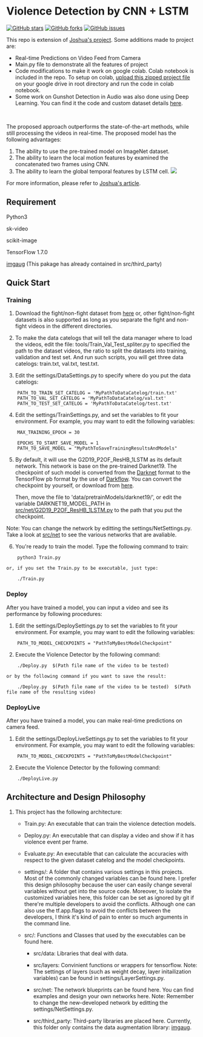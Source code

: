 # Violence Detection by CNN + LSTM
[![GitHub stars](https://img.shields.io/github/stars/hasnainnaeem/Violence-Detection-in-Videos)](https://github.com/hasnainnaeem/Violence-Detection-in-Videos/stargazers)
[![GitHub forks](https://img.shields.io/github/forks/hasnainnaeem/Violence-Detection-in-Videos)](https://github.com/hasnainnaeem/Violence-Detection-in-Videos/network)
[![GitHub issues](https://img.shields.io/github/issues/hasnainnaeem/Violence-Detection-in-Videos)](https://github.com/hasnainnaeem/Violence-Detection-in-Videos/issues)

This repo is extension of [Joshua's project](https://github.com/JoshuaPiinRueyPan/ViolenceDetection). Some additions made to project are:
- Real-time Predictions on Video Feed from Camera
- Main.py file to demonstrate all the features of project
- Code modifications to make it work on google colab. Colab notebook is included in the repo. To setup on colab, [upload this zipped project file](https://drive.google.com/file/d/1a1tEKM9ofqBBj-rlDAc8zQOch42eCn8Y/view?usp=sharing) on your google drive in root directory and run the code in colab notebook. 
- Some work on Gunshot Detection in Audio was also done using Deep Learning. You can find it the code and custom dataset details [here](https://github.com/hasnainnaeem/Gunshot-Detection-in-Audio).
<br />

  The proposed approach outperforms the state-of-the-art methods, while still processing the videos in real-time.
The proposed model has the following advantages:
1. The ability to use the pre-trained model on ImageNet dataset.
2. The ability to learn the local motion features by examined the concatenated two frames using CNN.
3. The ability to learn the global temporal features by LSTM cell.
![](src/net/G2D19_P2OF_CNN_1LSTM_series.png)

For more information, please refer to [Joshua's article](http://joshua-p-r-pan.blogspot.tw/2018/05/violence-detection-by-cnn-lstm.html).

## Requirement
Python3

sk-video

scikit-image

TensorFlow 1.7.0

[imgaug](https://github.com/aleju/imgaug)
(This pakage has already contained in src/third_party)


## Quick Start
### Training
1. Download the fight/non-fight dataset from [here](http://visilab.etsii.uclm.es/personas/oscar/FightDetection/index.html)
   or, other fight/non-fight datasets is also supported as long as you separate the fight and non-fight videos
   in the different directories.

2. To make the data catelogs that will tell the data manager where to load the videos, edit the file:
   tools/Train_Val_Test_spliter.py to specified the path to the dataset videos, the ratio to split the datasets into training,
   validation and test set.  And run such scripts, you will get three data catelogs: train.txt, val.txt, test.txt.

3. Edit the settings/DataSettings.py to specify where do you put the data catelogs:
```Shell
	PATH_TO_TRAIN_SET_CATELOG = 'MyPathToDataCatelog/train.txt'
	PATH_TO_VAL_SET_CATELOG = 'MyPathToDataCatelog/val.txt'
	PATH_TO_TEST_SET_CATELOG = 'MyPathToDataCatelog/test.txt'
```

4. Edit the settings/TrainSettings.py, and set the variables to fit your environment.  For example, you may want to edit
    the following variables:
```Shell
	MAX_TRAINING_EPOCH = 30

	EPOCHS_TO_START_SAVE_MODEL = 1
	PATH_TO_SAVE_MODEL = "MyPathToSaveTrainingResultsAndModels"
```
5.   By default, it will use the G2D19_P2OF_ResHB_1LSTM as its default network.  This network is base on the pre-trained Darknet19.
   The checkpoint of such model is converted from the [Darknet](https://pjreddie.com/darknet/imagenet/) format to the TensorFlow
   pb format by the use of [Darkflow](https://github.com/thtrieu/darkflow).  You can convert the checkpoint by yourself, or download
   from [here](https://drive.google.com/open?id=1oUPhXtZjTU04DOwAXv6LtQ1GxFG9TD7b).

     Then, move the file to 'data/pretrainModels/darknet19/', or edit the variable DARKNET19_MODEL_PATH in
   [src/net/G2D19_P2OF_ResHB_1LSTM.py](src/net/G2D19_P2OF_ResHB_1LSTM.py) to the path that you put the checkpoint.

   Note: You can change the network by editting the settings/NetSettings.py.
         Take a look at [src/net](src/net) to see the various networks that are avaliable.


6. You're ready to train the model.  Type the following command to train:
```Shell
	python3 Train.py
```
	or, if you set the Train.py to be executable, just type:
```Shell
	./Train.py
```

### Deploy
After you have trained a model, you can input a video and see its performance by following procedures:
1. Edit the settings/DeploySettings.py to set the variables to fit your environment.  For example, you may want to edit
   the following variables:
```Shell
	PATH_TO_MODEL_CHECKPOINTS = "PathToMyBestModelCheckpoint"
```
2. Execute the Violence Detector by the following command:
```Shell
	./Deploy.py  $(Path file name of the video to be tested)
```
	or by the following command if you want to save the result:
```Shell
	./Deploy.py  $(Path file name of the video to be tested)  $(Path file name of the resulting video)
```

### DeployLive
After you have trained a model, you can make real-time predictions on camera feed.
1. Edit the settings/DeployLiveSettings.py to set the variables to fit your environment.  For example, you may want to edit
   the following variables:
```Shell
	PATH_TO_MODEL_CHECKPOINTS = "PathToMyBestModelCheckpoint"
```
2. Execute the Violence Detector by the following command:
```Shell
	./DeployLive.py  
```

## Architecture and Design Philosophy
1. This project has the following architecture:

   * Train.py: An executable that can train the violence detection models.

   * Deploy.py: An executable that can display a video and show if it has violence event per frame.

   * Evaluate.py: An executable that can calculate the accuracies with respect to the given dataset catelog and the
                  model checkpoints.

   * settings/:   A folder that contains various settings in this projects.  Most of the commonly changed variables can
                be found here.  I prefer this design philosophy because the user can easily change several variables
                without get into the source code.  Moreover, to isolate the customized variables here, this folder can
                be set as ignored by git if there're multiple developers to avoid the conflicts.  Although one can also
                use the tf.app.flags to avoid the conflicts between the developers, I think it's kind of pain to enter
                so much arguments in the command line.

   * src/: Functions and Classes that used by the executables can be found here.

       * src/data: Libraries that deal with data.

       * src/layers: Convinient functions or wrappers for tensorflow.
                     Note: The settings of layers (such as weight decay, layer initailization variables) can be found in
                           settings/LayerSettings.py.

       * src/net: The network blueprints can be found here.  You can find examples and design your own networks here.
                  Note: Remember to change the new-developed network by editting the settings/NetSettings.py.

       * src/third_party: Third-party libraries are placed here.  Currently, this folder only contains the data augmentation
                          library: [imgaug](https://github.com/aleju/imgaug).
